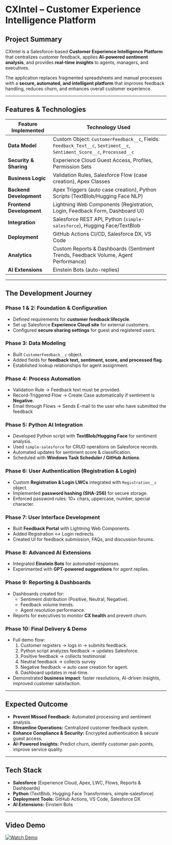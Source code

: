 # CXIntel – Customer Experience Intelligence Platform  

## Project Summary  
CXIntel is a Salesforce-based **Customer Experience Intelligence Platform** that centralizes customer feedback, applies **AI-powered sentiment analysis**, and provides **real-time insights** to agents, managers, and executives.  

The application replaces fragmented spreadsheets and manual processes with a **secure, automated, and intelligent platform** that improves feedback handling, reduces churn, and enhances overall customer experience.  

---

## Features & Technologies  

| Feature Implemented       | Technology Used |
|----------------------------|-----------------|
| **Data Model**             | Custom Object: `CustomerFeedback__c`, Fields: `Feedback_Text__c`, `Sentiment__c`, `Sentiment_Score__c`, `Processed__c` |
| **Security & Sharing**     | Experience Cloud Guest Access, Profiles, Permission Sets |
| **Business Logic**         | Validation Rules, Salesforce Flow (case creation), Apex Classes |
| **Backend Development**    | Apex Triggers (auto case creation), Python Scripts (TextBlob/Hugging Face NLP) |
| **Frontend Development**   | Lightning Web Components (Registration, Login, Feedback Form, Dashboard UI) |
| **Integration**            | Salesforce REST API, Python (`simple-salesforce`), Hugging Face/TextBlob |
| **Deployment**             | GitHub Actions CI/CD, Salesforce DX, VS Code |
| **Analytics**              | Custom Reports & Dashboards (Sentiment Trends, Feedback Volume, Agent Performance) |
| **AI Extensions**          | Einstein Bots (auto-replies) |

---

## The Development Journey  

### Phase 1 & 2: Foundation & Configuration  
- Defined requirements for **customer feedback lifecycle**.  
- Set up Salesforce **Experience Cloud site** for external customers.  
- Configured **secure sharing settings** for guest and registered users.  

### Phase 3: Data Modeling  
- Built `CustomerFeedback__c` object.  
- Added fields for **feedback text, sentiment, score, and processed flag**.  
- Established lookup relationships for agent assignment.  

### Phase 4: Process Automation  
- Validation Rule → Feedback text must be provided.  
- Record-Triggered Flow → Create Case automatically if sentiment is **Negative**.
- Email through Flows → Sends E-mail to the user who have submitted the feedback

### Phase 5: Python AI Integration  
- Developed Python script with **TextBlob/Hugging Face** for sentiment analysis.  
- Used `simple-salesforce` for CRUD operations on Salesforce records.  
- Automated updates for sentiment score & classification.  
- Scheduled with **Windows Task Scheduler / GitHub Actions**.  

### Phase 6: User Authentication (Registration & Login)  
- Custom **Registration & Login LWCs** integrated with `Registration__c` object.  
- Implemented **password hashing (SHA-256)** for secure storage.  
- Enforced password rules: 10+ chars, uppercase, number, special character.  

### Phase 7: User Interface Development  
- Built **Feedback Portal** with Lightning Web Components.  
- Added Registration ↔ Login redirects.  
- Created UI for feedback submission, FAQs, and discussion forums.  

### Phase 8: Advanced AI Extensions  
- Integrated **Einstein Bots** for automated responses.  
- Experimented with **GPT-powered suggestions** for agent replies.  

### Phase 9: Reporting & Dashboards  
- Dashboards created for:  
  - Sentiment distribution (Positive, Neutral, Negative).  
  - Feedback volume trends.  
  - Agent resolution performance.  
- Reports for executives to monitor **CX health** and prevent churn.  

### Phase 10: Final Delivery & Demo  
- Full demo flow:  
  1. Customer registers → logs in → submits feedback.  
  2. Python script analyzes feedback → updates Salesforce.
  3. Positive feedback → collects testimonial
  4. Neutral feedback  → collects survey
  5. Negative feedback → auto case creation for agent.  
  6. Dashboard updates in real-time.  
- Demonstrated **business impact**: faster resolutions, AI-driven insights, improved customer satisfaction.  

---

## Expected Outcome  
- **Prevent Missed Feedback:** Automated processing and sentiment analysis.  
- **Streamline Operations:** Centralized customer feedback system.  
- **Enhance Compliance & Security:** Encrypted authentication & secure guest access.  
- **AI-Powered Insights:** Predict churn, identify customer pain points, improve service quality.  

---

## Tech Stack  
- **Salesforce** (Experience Cloud, Apex, LWC, Flows, Reports & Dashboards)  
- **Python** (TextBlob, Hugging Face Transformers, simple-salesforce)  
- **Deployment Tools:** GitHub Actions, VS Code, Salesforce DX  
- **AI Extensions:** Einstein Bots

---

## Video Demo  

[![Watch Demo](https://img.shields.io/badge/Watch-Demo-red?style=for-the-badge&logo=youtube)](https://your-demo-link.com)


